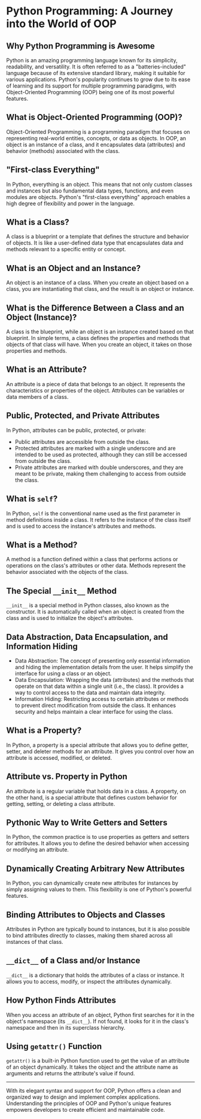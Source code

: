# Python Programming: A Journey into the World of OOP

## Why Python Programming is Awesome

Python is an amazing programming language known for its simplicity, readability, and versatility. It is often referred to as a "batteries-included" language because of its extensive standard library, making it suitable for various applications. Python's popularity continues to grow due to its ease of learning and its support for multiple programming paradigms, with Object-Oriented Programming (OOP) being one of its most powerful features.

## What is Object-Oriented Programming (OOP)?

Object-Oriented Programming is a programming paradigm that focuses on representing real-world entities, concepts, or data as objects. In OOP, an object is an instance of a class, and it encapsulates data (attributes) and behavior (methods) associated with the class.

## "First-class Everything"

In Python, everything is an object. This means that not only custom classes and instances but also fundamental data types, functions, and even modules are objects. Python's "first-class everything" approach enables a high degree of flexibility and power in the language.

## What is a Class?

A class is a blueprint or a template that defines the structure and behavior of objects. It is like a user-defined data type that encapsulates data and methods relevant to a specific entity or concept.

## What is an Object and an Instance?

An object is an instance of a class. When you create an object based on a class, you are instantiating that class, and the result is an object or instance.

## What is the Difference Between a Class and an Object (Instance)?

A class is the blueprint, while an object is an instance created based on that blueprint. In simple terms, a class defines the properties and methods that objects of that class will have. When you create an object, it takes on those properties and methods.

## What is an Attribute?

An attribute is a piece of data that belongs to an object. It represents the characteristics or properties of the object. Attributes can be variables or data members of a class.

## Public, Protected, and Private Attributes

In Python, attributes can be public, protected, or private:

- Public attributes are accessible from outside the class.
- Protected attributes are marked with a single underscore and are intended to be used as protected, although they can still be accessed from outside the class.
- Private attributes are marked with double underscores, and they are meant to be private, making them challenging to access from outside the class.

## What is `self`?

In Python, `self` is the conventional name used as the first parameter in method definitions inside a class. It refers to the instance of the class itself and is used to access the instance's attributes and methods.

## What is a Method?

A method is a function defined within a class that performs actions or operations on the class's attributes or other data. Methods represent the behavior associated with the objects of the class.

## The Special `__init__` Method

`__init__` is a special method in Python classes, also known as the constructor. It is automatically called when an object is created from the class and is used to initialize the object's attributes.

## Data Abstraction, Data Encapsulation, and Information Hiding

- Data Abstraction: The concept of presenting only essential information and hiding the implementation details from the user. It helps simplify the interface for using a class or an object.
- Data Encapsulation: Wrapping the data (attributes) and the methods that operate on that data within a single unit (i.e., the class). It provides a way to control access to the data and maintain data integrity.
- Information Hiding: Restricting access to certain attributes or methods to prevent direct modification from outside the class. It enhances security and helps maintain a clear interface for using the class.

## What is a Property?

In Python, a property is a special attribute that allows you to define getter, setter, and deleter methods for an attribute. It gives you control over how an attribute is accessed, modified, or deleted.

## Attribute vs. Property in Python

An attribute is a regular variable that holds data in a class. A property, on the other hand, is a special attribute that defines custom behavior for getting, setting, or deleting a class attribute.

## Pythonic Way to Write Getters and Setters

In Python, the common practice is to use properties as getters and setters for attributes. It allows you to define the desired behavior when accessing or modifying an attribute.

## Dynamically Creating Arbitrary New Attributes

In Python, you can dynamically create new attributes for instances by simply assigning values to them. This flexibility is one of Python's powerful features.

## Binding Attributes to Objects and Classes

Attributes in Python are typically bound to instances, but it is also possible to bind attributes directly to classes, making them shared across all instances of that class.

## `__dict__` of a Class and/or Instance

`__dict__` is a dictionary that holds the attributes of a class or instance. It allows you to access, modify, or inspect the attributes dynamically.

## How Python Finds Attributes

When you access an attribute of an object, Python first searches for it in the object's namespace (its `__dict__`). If not found, it looks for it in the class's namespace and then in its superclass hierarchy.

## Using `getattr()` Function

`getattr()` is a built-in Python function used to get the value of an attribute of an object dynamically. It takes the object and the attribute name as arguments and returns the attribute's value if found.

---
With its elegant syntax and support for OOP, Python offers a clean and organized way to design and implement complex applications. Understanding the principles of OOP and Python's unique features empowers developers to create efficient and maintainable code.